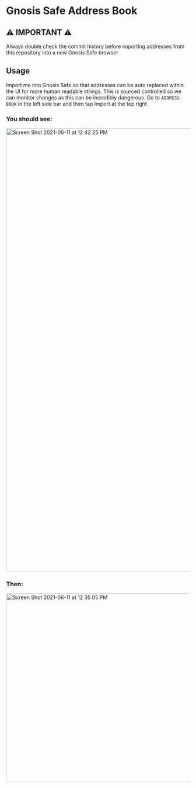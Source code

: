 # Gnosis Safe Address Book

## :warning: IMPORTANT :warning:
Always double check the commit history before importing addresses from this repository into a new Gnosis Safe browser

## Usage
Import me into Gnosis Safe so that addresses can be auto replaced within the UI for more human readable strings. This is sourced controlled so we can monitor changes as this can be incredibly dangerous. Go to `ADDRESS BOOK` in the left side bar and then tap Import at the top right

### You should see:
<img width="1213" alt="Screen Shot 2021-06-11 at 12 42 25 PM" src="https://user-images.githubusercontent.com/3453571/121721652-7a503b80-cab2-11eb-853c-956db9b69a93.png">

### Then:
<img width="516" alt="Screen Shot 2021-06-11 at 12 35 05 PM" src="https://user-images.githubusercontent.com/3453571/121721691-850ad080-cab2-11eb-904e-82be54807af3.png">
